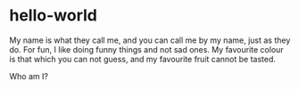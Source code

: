 # hello-world

My name is what they call me, and you can call me by my name, just as they do. For fun, I like doing funny things and not sad ones. My favourite colour is that which you can not guess, and my favourite fruit cannot be tasted.

Who am I?
